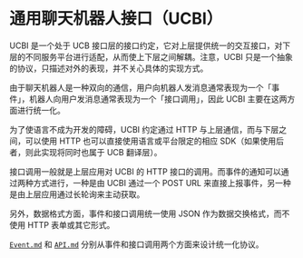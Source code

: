 # 通用聊天机器人接口（UCBI）

UCBI 是一个处于 UCB 接口层的接口约定，它对上层提供统一的交互接口，对下层的不同服务平台进行适配，从而使上下层之间解耦。注意，UCBI 只是一个抽象的协议，只描述对外的表现，并不关心具体的实现方式。

由于聊天机器人是一种双向的通信，用户向机器人发消息通常表现为一个「事件」，机器人向用户发消息通常表现为一个「接口调用」，因此 UCBI 主要在这两方面进行统一化。

为了使语言不成为开发的障碍，UCBI 约定通过 HTTP 与上层通信，而与下层之间，可以使用 HTTP 也可以直接使用语言或平台限定的相应 SDK（如果使用后者，则此实现将同时也属于 UCB 翻译层）。

接口调用一般就是上层应用对 UCBI 的 HTTP 接口的调用。而事件的通知可以通过两种方式进行，一种是由 UCBI 通过一个 POST URL 来直接上报事件，另一种是由上层应用通过长轮询来主动获取。

另外，数据格式方面，事件和接口调用统一使用 JSON 作为数据交换格式，而不使用 HTTP 表单或其它形式。

[`Event.md`](Event.md) 和 [`API.md`](API.md) 分别从事件和接口调用两个方面来设计统一化协议。
